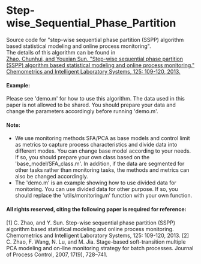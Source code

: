 # Step-wise_Sequential_Phase_Partition
Source code for "step-wise sequential phase partition (SSPP) algorithm based statistical modeling and online process monitoring".   
The details of this algorithm can be found in    
 [Zhao, Chunhui, and Youxian Sun. "Step-wise sequential phase partition (SSPP) algorithm based statistical modeling and online process monitoring." Chemometrics and Intelligent Laboratory Systems, 125: 109-120, 2013.](https://www.sciencedirect.com/science/article/pii/S0169743913000579)

#### Example:  
Please see 'demo.m' for how to use this algorithm.
The data used in this paper is not allowed to be shared. You should prepare your data and change the parameters accordingly before running 'demo.m'.

#### Note:
* We use monitoring methods SFA/PCA as base models and control limit as metrics to capture process characteristics and divide data into different modes. You can change base model according to your needs. If so, you should prepare your own class based on the 'base_model/SFA_class.m'. In addition, if the data are segmented for other tasks rather than monitoring tasks, the methods and metrics can also be changed accordingly.
* The 'demo.m' is an example showing how to use divided data for monitoring. You can use divided data for other purpose. If so, you should replace the 'utils/monitoring.m' function with your own function. 


#### All rights reserved, citing the following paper is required for reference:   
[1] C. Zhao, and Y. Sun. Step-wise sequential phase partition (SSPP) algorithm based statistical modeling and online process monitoring. Chemometrics and Intelligent Laboratory Systems, 125: 109-120, 2013.
[2] C. Zhao, F. Wang, N. Lu, and M. Jia. Stage-based soft-transition multiple PCA modeling and on-line monitoring strategy for batch processes. Journal of Process Control, 2007, 17(9), 728–741.